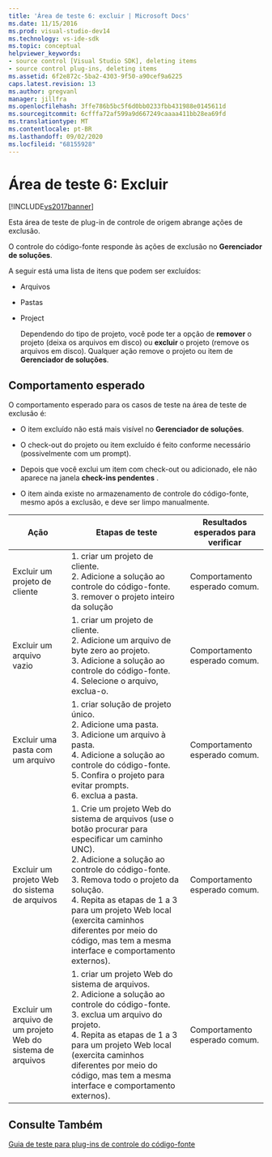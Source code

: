 ```yaml
---
title: 'Área de teste 6: excluir | Microsoft Docs'
ms.date: 11/15/2016
ms.prod: visual-studio-dev14
ms.technology: vs-ide-sdk
ms.topic: conceptual
helpviewer_keywords:
- source control [Visual Studio SDK], deleting items
- source control plug-ins, deleting items
ms.assetid: 6f2e872c-5ba2-4303-9f50-a90cef9a6225
caps.latest.revision: 13
ms.author: gregvanl
manager: jillfra
ms.openlocfilehash: 3ffe786b5bc5f6d0bb0233fbb431988e0145611d
ms.sourcegitcommit: 6cfffa72af599a9d667249caaaa411bb28ea69fd
ms.translationtype: MT
ms.contentlocale: pt-BR
ms.lasthandoff: 09/02/2020
ms.locfileid: "68155928"
---
```

# <a name="test-area-6-delete"></a>Área de teste 6: Excluir
[!INCLUDE[vs2017banner](../../includes/vs2017banner.md)]

Esta área de teste de plug-in de controle de origem abrange ações de exclusão.  
  
 O controle do código-fonte responde às ações de exclusão no **Gerenciador de soluções**.  
  
 A seguir está uma lista de itens que podem ser excluídos:  
  
- Arquivos  
  
- Pastas  
  
- Project  
  
  Dependendo do tipo de projeto, você pode ter a opção de **remover** o projeto (deixa os arquivos em disco) ou **excluir** o projeto (remove os arquivos em disco). Qualquer ação remove o projeto ou item de **Gerenciador de soluções**.  
  
## <a name="expected-behavior"></a>Comportamento esperado  
 O comportamento esperado para os casos de teste na área de teste de exclusão é:  
  
- O item excluído não está mais visível no **Gerenciador de soluções**.  
  
- O check-out do projeto ou item excluído é feito conforme necessário (possivelmente com um prompt).  
  
- Depois que você exclui um item com check-out ou adicionado, ele não aparece na janela **check-ins pendentes** .  
  
- O item ainda existe no armazenamento de controle do código-fonte, mesmo após a exclusão, e deve ser limpo manualmente.  
  
|Ação|Etapas de teste|Resultados esperados para verificar|  
|------------|----------------|--------------------------------|  
|Excluir um projeto de cliente|1. criar um projeto de cliente.<br />2. Adicione a solução ao controle do código-fonte.<br />3. remover o projeto inteiro da solução|Comportamento esperado comum.|  
|Excluir um arquivo vazio|1. criar um projeto de cliente.<br />2. Adicione um arquivo de byte zero ao projeto.<br />3. Adicione a solução ao controle do código-fonte.<br />4. Selecione o arquivo, exclua-o.|Comportamento esperado comum.|  
|Excluir uma pasta com um arquivo|1. criar solução de projeto único.<br />2. Adicione uma pasta.<br />3. Adicione um arquivo à pasta.<br />4. Adicione a solução ao controle do código-fonte.<br />5. Confira o projeto para evitar prompts.<br />6. exclua a pasta.|Comportamento esperado comum.|  
|Excluir um projeto Web do sistema de arquivos|1. Crie um projeto Web do sistema de arquivos (use o botão procurar para especificar um caminho UNC).<br />2. Adicione a solução ao controle do código-fonte.<br />3. Remova todo o projeto da solução.<br />4. Repita as etapas de 1 a 3 para um projeto Web local (exercita caminhos diferentes por meio do código, mas tem a mesma interface e comportamento externos).|Comportamento esperado comum.|  
|Excluir um arquivo de um projeto Web do sistema de arquivos|1. criar um projeto Web do sistema de arquivos.<br />2. Adicione a solução ao controle do código-fonte.<br />3. exclua um arquivo do projeto.<br />4. Repita as etapas de 1 a 3 para um projeto Web local (exercita caminhos diferentes por meio do código, mas tem a mesma interface e comportamento externos).|Comportamento esperado comum.|  
  
## <a name="see-also"></a>Consulte Também  
 [Guia de teste para plug-ins de controle do código-fonte](../../extensibility/internals/test-guide-for-source-control-plug-ins.md)
